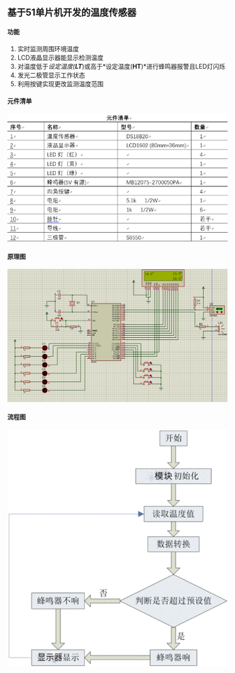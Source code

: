 ## 基于51单片机开发的温度传感器

#### 功能
1. 实时监测周围环境温度
2. LCD液晶显示器能显示检测温度
3. 对温度低于*设定温度(**LT***)或高于*设定温度(**HT**)*进行蜂鸣器报警且LED灯闪烁
4. 发光二极管显示工作状态
5. 利用按键实现更改监测温度范围

#### 元件清单
![元件清单](/元件图.png)

#### 原理图
![电路图](/电路图.png)

#### 流程图
![流程图](/流程图.png)
